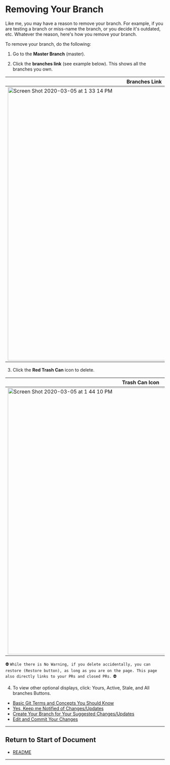 # Removing Your Branch

Like me, you may have a reason to remove your branch. For example, if you are testing a branch or miss-name the branch, or you decide it's outdated, etc. Whatever the reason, here's how you remove your branch.  

To remove your branch, do the following:

1. Go to the **Master Branch** (master). 

2. Click the **branches link** (see example below). This shows all the branches you own.  

| Branches Link |
| ------------- |
| <img width="862" alt="Screen Shot 2020-03-05 at 1 33 14 PM" src="https://user-images.githubusercontent.com/61600802/76028000-8419e500-5ee6-11ea-8488-06520fbd292c.png">  |

3. Click the **Red Trash Can** icon to delete.

| Trash Can Icon |
| ------------- |
|<img width="840" alt="Screen Shot 2020-03-05 at 1 44 10 PM" src="https://user-images.githubusercontent.com/61600802/76028407-68fba500-5ee7-11ea-9ef6-35261831791c.png"> |

:no_entry: `While there is No Warning, if you delete accidentally, you can restore (Restore button), as long as you are on the page. This page also directly links to your PRs and closed PRs.` :no_entry:

4. To view other optional displays, click: Yours, Active, Stale, and All branches Buttons.


* [Basic Git Terms and Concepts You Should Know](z_1_concepts.md) 
* [Yes, Keep  me Notified of Changes/Updates](z_2_yes-get-notifications.md)
* [Create Your Branch for Your Suggested Changes/Updates](z_3_create-your-branch.md)
* [Edit and Commit Your Changes](z_5_edit-and-commit-your-changes.md)

----------------------
## Return to Start of Document

* [README](README.md)
 
----------------------
